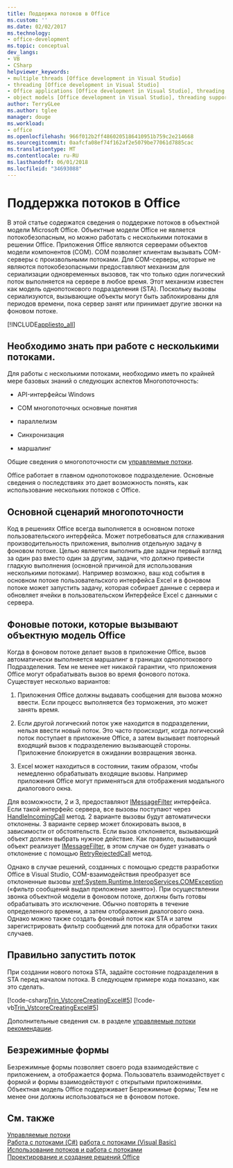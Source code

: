 ```yaml
---
title: Поддержка потоков в Office
ms.custom: ''
ms.date: 02/02/2017
ms.technology:
- office-development
ms.topic: conceptual
dev_langs:
- VB
- CSharp
helpviewer_keywords:
- multiple threads [Office development in Visual Studio]
- threading [Office development in Visual Studio]
- Office applications [Office development in Visual Studio], threading support
- object models [Office development in Visual Studio], threading support
author: TerryGLee
ms.author: tglee
manager: douge
ms.workload:
- office
ms.openlocfilehash: 966f012b2ff4860205186410951b759c2e214668
ms.sourcegitcommit: 0aafcfa08ef74f162af2e5079be77061d7885cac
ms.translationtype: MT
ms.contentlocale: ru-RU
ms.lasthandoff: 06/01/2018
ms.locfileid: "34693088"
---
```

# <a name="threading-support-in-office"></a>Поддержка потоков в Office
  В этой статье содержатся сведения о поддержке потоков в объектной модели Microsoft Office. Объектные модели Office не является потокобезопасным, но можно работать с несколькими потоками в решении Office. Приложения Office являются серверами объектов модели компонентов (COM). COM позволяет клиентам вызывать COM-серверы с произвольными потоками. Для COM-серверы, которые не являются потокобезопасными предоставляют механизм для сериализации одновременных вызовов, так что только один логический поток выполняется на сервере в любое время. Этот механизм известен как модель однопотокового подразделения (STA). Поскольку вызовы сериализуются, вызывающие объекты могут быть заблокированы для периодов времени, пока сервер занят или принимает другие звонки на фоновом потоке.  
  
 [!INCLUDE[appliesto_all](../vsto/includes/appliesto-all-md.md)]  
  
## <a name="knowledge-required-when-using-multiple-threads"></a>Необходимо знать при работе с несколькими потоками.  
 Для работы с несколькими потоками, необходимо иметь по крайней мере базовых знаний о следующих аспектов Многопоточность:  
  
-   API-интерфейсы Windows  
  
-   COM многопоточных основные понятия  
  
-   параллелизм  
  
-   Синхронизация  
  
-   маршалинг  
  
 Общие сведения о многопоточности см [управляемые потоки](/dotnet/standard/threading/).  
  
 Office работает в главном однопотоковое подразделение. Основные сведения о последствиях это дает возможность понять, как использование нескольких потоков с Office.  
  
## <a name="basic-multithreading-scenario"></a>Основной сценарий многопоточности  
 Код в решениях Office всегда выполняется в основном потоке пользовательского интерфейса. Может потребоваться для сглаживания производительность приложения, выполнив отдельную задачу в фоновом потоке. Целью является выполнить две задачи первый взгляд за один раз вместо один за другим, задачи, что должно привести гладкую выполнения (основной причиной для использования несколькими потоками). Например возможно, ваш код события в основном потоке пользовательского интерфейса Excel и в фоновом потоке может запустить задачу, которая собирает данные с сервера и обновляет ячейки в пользовательском Интерфейсе Excel с данными с сервера.  
  
## <a name="background-threads-that-call-into-the-office-object-model"></a>Фоновые потоки, которые вызывают объектную модель Office  
 Когда в фоновом потоке делает вызов в приложение Office, вызов автоматически выполняется маршалинг в границах однопотокового Подразделения. Тем не менее нет никакой гарантии, что приложения Office могут обрабатывать вызов во время фонового потока. Существует несколько вариантов:  
  
1.  Приложения Office должны выдавать сообщения для вызова можно ввести. Если процесс выполняется без торможения, это может занять время.  
  
2.  Если другой логический поток уже находится в подразделении, нельзя ввести новый поток. Это часто происходит, когда логический поток поступает в приложение Office, а затем вызывает повторный входящий вызов к подразделению вызывающей стороны. Приложение блокируется в ожидании возвращения звонка.  
  
3.  Excel может находиться в состоянии, таким образом, чтобы немедленно обрабатывать входящие вызовы. Например приложения Office могут применяться для отображения модального диалогового окна.  
  
 Для возможности, 2 и 3, предоставляют [IMessageFilter](http://msdn.microsoft.com/en-us/e12d48c0-5033-47a8-bdcd-e94c49857248) интерфейса. Если такой интерфейс сервера, все вызовы поступают через [HandleIncomingCall](http://msdn.microsoft.com/en-us/7e31b518-ef4f-4bdd-b5c7-e1b16383a5be) метод. 2 варианте вызовы будут автоматически отклонены. 3 варианте сервер может блокировать вызов, в зависимости от обстоятельств. Если вызов отклоняется, вызывающий объект должен выбрать нужное действие. Как правило, вызывающий объект реализует [IMessageFilter](http://msdn.microsoft.com/en-us/e12d48c0-5033-47a8-bdcd-e94c49857248), в этом случае он будет узнавать о отклонение с помощью [RetryRejectedCall](http://msdn.microsoft.com/en-us/3f800819-2a21-4e46-ad15-f9594fac1a3d) метод.  
  
 Однако в случае решений, созданных с помощью средств разработки Office в Visual Studio, COM-взаимодействия преобразует все отклоненные вызовы <xref:System.Runtime.InteropServices.COMException> («фильтр сообщений выдал приложение занято»). При осуществлении звонка объектной модели в фоновом потоке, должны быть готовы обрабатывать это исключение. Обычно повторять в течение определенного времени, а затем отображения диалогового окна. Однако можно также создать фоновый поток как STA и затем зарегистрировать фильтр сообщений для потока для обработки таких случаев.  
  
## <a name="start-the-thread-correctly"></a>Правильно запустить поток  
 При создании нового потока STA, задайте состояние подразделения в STA перед началом потока. В следующем примере кода показано, как это сделать.  
  
 [!code-csharp[Trin_VstcoreCreatingExcel#5](../vsto/codesnippet/CSharp/Trin_VstcoreCreatingExcelCS/ThisWorkbook.cs#5)]
 [!code-vb[Trin_VstcoreCreatingExcel#5](../vsto/codesnippet/VisualBasic/Trin_VstcoreCreatingExcelVB/ThisWorkbook.vb#5)]  
  
 Дополнительные сведения см. в разделе [управляемые потоки рекомендации](/dotnet/standard/threading/managed-threading-best-practices).  
  
## <a name="modeless-forms"></a>Безрежимные формы  
 Безрежимные формы позволяет своего рода взаимодействие с приложением, а отображается форма. Пользователь взаимодействует с формой и формы взаимодействуют с открытыми приложениями. Объектная модель Office поддерживает Безрежимные формы; Тем не менее они должны использоваться не в фоновом потоке.  
  
## <a name="see-also"></a>См. также  
 [Управляемые потоки](/dotnet/standard/threading/)  
 [Работа с потоками (C#)](/dotnet/csharp/programming-guide/concepts/threading/index) [работа с потоками (Visual Basic)](/dotnet/visual-basic/programming-guide/concepts/threading/index)   
 [Использование потоков и работа с потоками](/dotnet/standard/threading/using-threads-and-threading)   
 [Проектирование и создание решений Office](../vsto/designing-and-creating-office-solutions.md)  
  
  